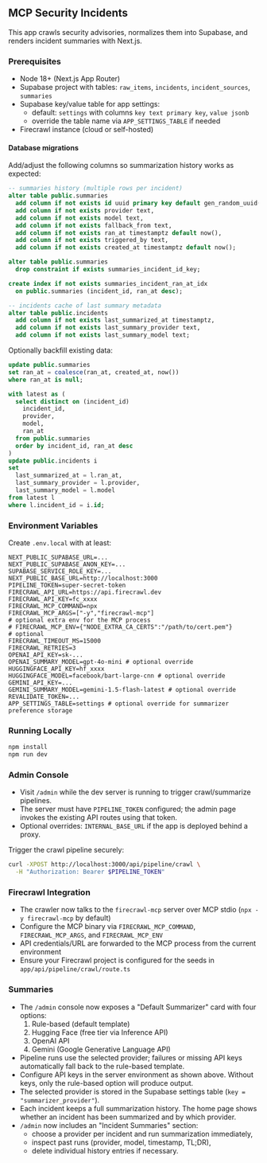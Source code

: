 ## MCP Security Incidents

This app crawls security advisories, normalizes them into Supabase, and renders incident summaries with Next.js.

### Prerequisites
- Node 18+ (Next.js App Router)
- Supabase project with tables: `raw_items`, `incidents`, `incident_sources`, `summaries`
- Supabase key/value table for app settings:
  - default: `settings` with columns `key text primary key`, `value jsonb`
  - override the table name via `APP_SETTINGS_TABLE` if needed
- Firecrawl instance (cloud or self-hosted)

#### Database migrations
Add/adjust the following columns so summarization history works as expected:

```sql
-- summaries history (multiple rows per incident)
alter table public.summaries
  add column if not exists id uuid primary key default gen_random_uuid(),
  add column if not exists provider text,
  add column if not exists model text,
  add column if not exists fallback_from text,
  add column if not exists ran_at timestamptz default now(),
  add column if not exists triggered_by text,
  add column if not exists created_at timestamptz default now();

alter table public.summaries
  drop constraint if exists summaries_incident_id_key;

create index if not exists summaries_incident_ran_at_idx
  on public.summaries (incident_id, ran_at desc);

-- incidents cache of last summary metadata
alter table public.incidents
  add column if not exists last_summarized_at timestamptz,
  add column if not exists last_summary_provider text,
  add column if not exists last_summary_model text;
```

Optionally backfill existing data:

```sql
update public.summaries
set ran_at = coalesce(ran_at, created_at, now())
where ran_at is null;

with latest as (
  select distinct on (incident_id)
    incident_id,
    provider,
    model,
    ran_at
  from public.summaries
  order by incident_id, ran_at desc
)
update public.incidents i
set
  last_summarized_at = l.ran_at,
  last_summary_provider = l.provider,
  last_summary_model = l.model
from latest l
where l.incident_id = i.id;
```

### Environment Variables
Create `.env.local` with at least:

```env
NEXT_PUBLIC_SUPABASE_URL=...
NEXT_PUBLIC_SUPABASE_ANON_KEY=...
SUPABASE_SERVICE_ROLE_KEY=...
NEXT_PUBLIC_BASE_URL=http://localhost:3000
PIPELINE_TOKEN=super-secret-token
FIRECRAWL_API_URL=https://api.firecrawl.dev
FIRECRAWL_API_KEY=fc_xxxx
FIRECRAWL_MCP_COMMAND=npx
FIRECRAWL_MCP_ARGS=["-y","firecrawl-mcp"]
# optional extra env for the MCP process
# FIRECRAWL_MCP_ENV={"NODE_EXTRA_CA_CERTS":"/path/to/cert.pem"}
# optional
FIRECRAWL_TIMEOUT_MS=15000
FIRECRAWL_RETRIES=3
OPENAI_API_KEY=sk-...
OPENAI_SUMMARY_MODEL=gpt-4o-mini # optional override
HUGGINGFACE_API_KEY=hf_xxxx
HUGGINGFACE_MODEL=facebook/bart-large-cnn # optional override
GEMINI_API_KEY=...
GEMINI_SUMMARY_MODEL=gemini-1.5-flash-latest # optional override
REVALIDATE_TOKEN=...
APP_SETTINGS_TABLE=settings # optional override for summarizer preference storage
```

### Running Locally
```bash
npm install
npm run dev
```

### Admin Console
- Visit `/admin` while the dev server is running to trigger crawl/summarize pipelines.
- The server must have `PIPELINE_TOKEN` configured; the admin page invokes the existing API routes using that token.
- Optional overrides: `INTERNAL_BASE_URL` if the app is deployed behind a proxy.

Trigger the crawl pipeline securely:
```bash
curl -XPOST http://localhost:3000/api/pipeline/crawl \
  -H "Authorization: Bearer $PIPELINE_TOKEN"
```

### Firecrawl Integration
- The crawler now talks to the `firecrawl-mcp` server over MCP stdio (`npx -y firecrawl-mcp` by default)
- Configure the MCP binary via `FIRECRAWL_MCP_COMMAND`, `FIRECRAWL_MCP_ARGS`, and `FIRECRAWL_MCP_ENV`
- API credentials/URL are forwarded to the MCP process from the current environment
- Ensure your Firecrawl project is configured for the seeds in `app/api/pipeline/crawl/route.ts`

### Summaries
- The `/admin` console now exposes a "Default Summarizer" card with four options:
  1. Rule-based (default template)
  2. Hugging Face (free tier via Inference API)
  3. OpenAI API
  4. Gemini (Google Generative Language API)
- Pipeline runs use the selected provider; failures or missing API keys automatically fall back to the rule-based template.
- Configure API keys in the server environment as shown above. Without keys, only the rule-based option will produce output.
- The selected provider is stored in the Supabase settings table (`key = "summarizer_provider"`).
- Each incident keeps a full summarization history. The home page shows whether an incident has been summarized and by which provider.
- `/admin` now includes an "Incident Summaries" section:
  - choose a provider per incident and run summarization immediately,
  - inspect past runs (provider, model, timestamp, TL;DR),
  - delete individual history entries if necessary.
